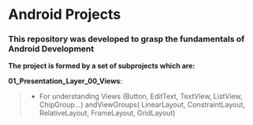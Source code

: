# Android Projects
### This repository was developed to grasp the fundamentals of Android Development

**The project is formed by a set of subprojects which are:**

__01_Presentation_Layer_00_Views__:<br>
> - For understanding Views (Button, EditText, TextView, ListView, ChipGroup...) andViewGroups( LinearLayout, ConstraintLayout, RelativeLayout, FrameLayout, GridLayout)
